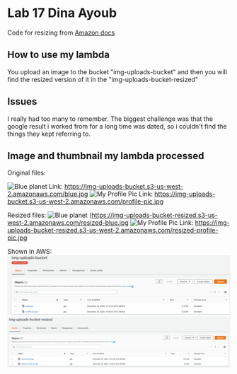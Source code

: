 # Lab 17 Dina Ayoub

Code for resizing from [Amazon docs](https://docs.aws.amazon.com/lambda/latest/dg/with-s3-example.html)

## How to use my lambda

You upload an image to the bucket "img-uploads-bucket" and then you will find the resized version of it in the "img-uploads-bucket-resized"

## Issues

I really had too many to remember. The biggest challenge was that the google result i worked from for a long time was dated, so i couldn't find the things they kept referring to.

## Image and thumbnail my lambda processed

Original files:

![Blue planet](assets/blue.jpg)
Link: https://img-uploads-bucket.s3-us-west-2.amazonaws.com/blue.jpg
![My Profile Pic](assets/profile+pic.jpg)
Link: https://img-uploads-bucket.s3-us-west-2.amazonaws.com/profile-pic.jpg

Resized files:
![Blue planet](resized-blue.jpg)
(https://img-uploads-bucket-resized.s3-us-west-2.amazonaws.com/resized-blue.jpg
![My Profile Pic](resized-profile+pic.jpg)
Link: https://img-uploads-bucket-resized.s3-us-west-2.amazonaws.com/resized-profile-pic.jpg

Shown in AWS:
![1](assets/1.png)
![2](assets/2.png)
